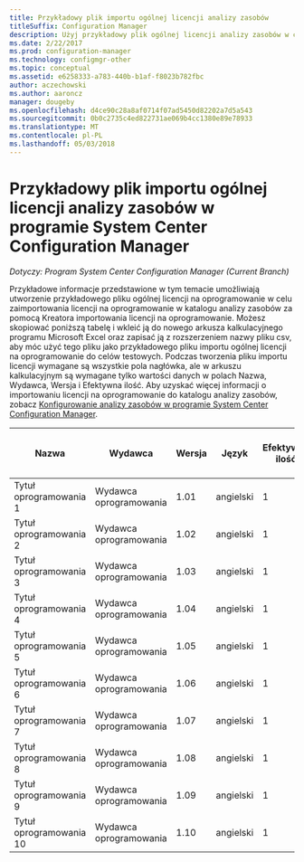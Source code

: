 ```yaml
---
title: Przykładowy plik importu ogólnej licencji analizy zasobów
titleSuffix: Configuration Manager
description: Użyj przykładowy plik ogólnej licencji analizy zasobów w celu zaimportowania licencji na oprogramowanie w programie System Center Configuration Manager.
ms.date: 2/22/2017
ms.prod: configuration-manager
ms.technology: configmgr-other
ms.topic: conceptual
ms.assetid: e6258333-a783-440b-b1af-f8023b782fbc
author: aczechowski
ms.author: aaroncz
manager: dougeby
ms.openlocfilehash: d4ce90c28a8af0714f07ad5450d82202a7d5a543
ms.sourcegitcommit: 0b0c2735c4ed822731ae069b4cc1380e89e78933
ms.translationtype: MT
ms.contentlocale: pl-PL
ms.lasthandoff: 05/03/2018
---
```

# <a name="example-asset-intelligence-general-license-import-file-in-system-center-configuration-manager"></a>Przykładowy plik importu ogólnej licencji analizy zasobów w programie System Center Configuration Manager

*Dotyczy: Program System Center Configuration Manager (Current Branch)*

Przykładowe informacje przedstawione w tym temacie umożliwiają utworzenie przykładowego pliku ogólnej licencji na oprogramowanie w celu zaimportowania licencji na oprogramowanie w katalogu analizy zasobów za pomocą Kreatora importowania licencji na oprogramowanie. Możesz skopiować poniższą tabelę i wkleić ją do nowego arkusza kalkulacyjnego programu Microsoft Excel oraz zapisać ją z rozszerzeniem nazwy pliku csv, aby móc użyć tego pliku jako przykładowego pliku importu ogólnej licencji na oprogramowanie do celów testowych. Podczas tworzenia pliku importu licencji wymagane są wszystkie pola nagłówka, ale w arkuszu kalkulacyjnym są wymagane tylko wartości danych w polach Nazwa, Wydawca, Wersja i Efektywna ilość. Aby uzyskać więcej informacji o importowaniu licencji na oprogramowanie do katalogu analizy zasobów, zobacz [Konfigurowanie analizy zasobów w programie System Center Configuration Manager](../../../../core/clients/manage/asset-intelligence/configuring-asset-intelligence.md).  

|Nazwa|Wydawca|Wersja|Język|Efektywna ilość|Numer zamówienia zakupu|Nazwa odsprzedawcy|Data zakupu|Data zakupu pomocy technicznej|Data wygaśnięcia pomocy technicznej|Komentarze|  
|----------|---------------|-------------|--------------|-----------------------|--------------|------------------|--------------------|----------------------|---------------------------|--------------|  
|Tytuł oprogramowania 1|Wydawca oprogramowania|1.01|angielski|1|Numer zamówienia zakupu|Nazwa odsprzedawcy|10/10/2010|0|10/10/2012|Komentarz|  
|Tytuł oprogramowania 2|Wydawca oprogramowania|1.02|angielski|1|Numer zamówienia zakupu|Nazwa odsprzedawcy|10/10/2010|0|10/10/2012|Komentarz|  
|Tytuł oprogramowania 3|Wydawca oprogramowania|1.03|angielski|1|Numer zamówienia zakupu|Nazwa odsprzedawcy|10/10/2010|0|10/10/2012|Komentarz|  
|Tytuł oprogramowania 4|Wydawca oprogramowania|1.04|angielski|1|Numer zamówienia zakupu|Nazwa odsprzedawcy|10/10/2010|0|10/10/2012|Komentarz|  
|Tytuł oprogramowania 5|Wydawca oprogramowania|1.05|angielski|1|Numer zamówienia zakupu|Nazwa odsprzedawcy|10/10/2010|0|10/10/2012|Komentarz|  
|Tytuł oprogramowania 6|Wydawca oprogramowania|1.06|angielski|1|Numer zamówienia zakupu|Nazwa odsprzedawcy|10/10/2010|0|10/10/2012|Komentarz|  
|Tytuł oprogramowania 7|Wydawca oprogramowania|1.07|angielski|1|Numer zamówienia zakupu|Nazwa odsprzedawcy|10/10/2010|0|10/10/2012|Komentarz|  
|Tytuł oprogramowania 8|Wydawca oprogramowania|1.08|angielski|1|Numer zamówienia zakupu|Nazwa odsprzedawcy|10/10/2010|0|10/10/2012|Komentarz|  
|Tytuł oprogramowania 9|Wydawca oprogramowania|1.09|angielski|1|Numer zamówienia zakupu|Nazwa odsprzedawcy|10/10/2010|0|10/10/2012|Komentarz|  
|Tytuł oprogramowania 10|Wydawca oprogramowania|1.10|angielski|1|Numer zamówienia zakupu|Nazwa odsprzedawcy|10/10/2010|0|10/10/2012|Komentarz|  
